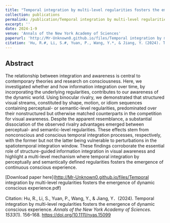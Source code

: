```yaml
---
title: "Temporal integration by multi-level regularities fosters the emergence of dynamic conscious experience"
collection: publications
permalink: /publication/Temporal integration by multi-level regularities fosters the emergence of dynamic conscious experience
excerpt: ''
date: 2024-1-9
venue: 'Annals of the New York Academy of Sciences'
paperurl: 'http://Mr-Unknown0.github.io/files/Temporal integration by multi-level regularities fosters the emergence of dynamic conscious experience.pdf'
citation: 'Hu, R.#, Li, S.#, Yuan, P., Wang, Y.*, & Jiang, Y．(2024). Temporal integration by multi-level regularities fosters the emergence of dynamic conscious experience. Annals of the New York Academy of Sciences. 1533(1), 156–168. https://doi.org/10.1111/nyas.15099'
---
```

## Abstract
The relationship between integration and awareness is central to contemporary theories and research on consciousness. Here, we investigated whether and how information integration over time, by incorporating the underlying regularities, contributes to our awareness of the dynamic world. Using binocular rivalry, we demonstrated that structured visual streams, constituted by shape, motion, or idiom sequences containing perceptual- or semantic-level regularities, predominated over their nonstructured but otherwise matched counterparts in the competition for visual awareness. Despite the apparent resemblance, a substantial dissociation of the observed rivalry advantages emerged between perceptual- and semantic-level regularities. These effects stem from nonconscious and conscious temporal integration processes, respectively, with the former but not the latter being vulnerable to perturbations in the spatiotemporal integration window. These findings corroborate the essential role of structure-guided information integration in visual awareness and highlight a multi-level mechanism where temporal integration by perceptually and semantically defined regularities fosters the emergence of continuous conscious experience.

[Download paper here](http://Mr-Unknown0.github.io/files/Temporal integration by multi-level regularities fosters the emergence of dynamic conscious experience.pdf)

Citation: Hu, R., Li, S., Yuan, P., Wang, Y., & Jiang, Y．(2024). Temporal integration by multi-level regularities fosters the emergence of dynamic conscious experience. *Annals of the New York Academy of Sciences. 1533*(1). 156–168. https://doi.org/10.1111/nyas.15099
